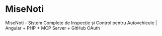 # MiseNoti
MiseNoti - Sistem Complete de Inspecție și Control pentru Autovehicule | Angular + PHP + MCP Server + GitHub OAuth
